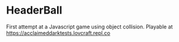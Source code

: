 # HeaderBall

First attempt at a Javascript game using object collision. Playable at https://acclaimeddarktests.lovcraft.repl.co

